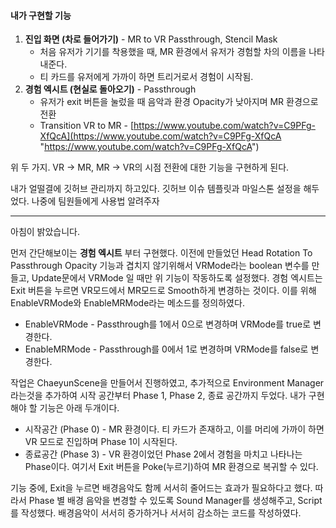 #### 내가 구현할 기능 
1. **진입 화면 (차로 들어가기)** - MR to VR Passthrough, Stencil Mask
	- 처음 유저가 기기를 착용했을 때, MR 환경에서 유저가 경험할 차의 이름을 나타내준다. 
	- 티 카드를 유저에게 가까이 하면 트리거로서 경험이 시작됨.
2. **경험 엑시트 (현실로 돌아오기)** - Passthrough
	- 유저가 exit 버튼을 눌렀을 때 음악과 환경 Opacity가 낮아지며 MR 환경으로 전환
	- Transition VR to MR - [https://www.youtube.com/watch?v=C9PFg-XfQcA](https://www.youtube.com/watch?v=C9PFg-XfQcA "https://www.youtube.com/watch?v=C9PFg-XfQcA")

위 두 가지. VR -> MR, MR -> VR의 시점 전환에 대한 기능을 구현하게 된다.

내가 얼떨결에 깃허브 관리까지 하고있다.
깃허브 이슈 템플릿과 마일스톤 설정을 해두었다. 나중에 팀원들에게 사용법 알려주자

---
아침이 밝았습니다.

먼저 간단해보이는 **경험 엑시트** 부터 구현했다.
이전에 만들었던 Head Rotation To Passthrough Opacity 기능과 겹치지 않기위해서
VRMode라는 boolean 변수를 만들고, Update문에서 VRMode 일 때만 위 기능이 작동하도록 설정했다.
경험 엑시트는 Exit 버튼을 누르면 VR모드에서 MR모드로 Smooth하게 변경하는 것이다. 
이를 위해 EnableVRMode와 EnableMRMode라는 메소드를 정의하였다.
- EnableVRMode - Passthrough를 1에서 0으로 변경하며 VRMode를 true로 변경한다.
- EnableMRMode - Passthrough를 0에서 1로 변경하며 VRMode를 false로 변경한다.

작업은 ChaeyunScene을 만들어서 진행하였고,
추가적으로 Environment Manager라는것을 추가하여 시작 공간부터 Phase 1, Phase 2, 종료 공간까지 두었다. 내가 구현해야 할 기능은 아래 두개이다.
- 시작공간 (Phase 0) - MR 환경이다. 티 카드가 존재하고, 이를 머리에 가까이 하면 VR 모드로 진입하며 Phase 1이 시작된다.
- 종료공간 (Phase 3) - VR 환경이었던 Phase 2에서 경험을 마치고 나타나는 Phase이다. 여기서 Exit 버튼을 Poke(누르기)하여 MR 환경으로 복귀할 수 있다. 

기능 중에, Exit을 누르면 배경음악도 함께 서서히 줄어드는 효과가 필요하다고 했다. 따라서 Phase 별 배경 음악을 변경할 수 있도록 Sound Manager를 생성해주고, Script를 작성했다.
배경음악이 서서히 증가하거나 서서히 감소하는 코드를 작성하였다.